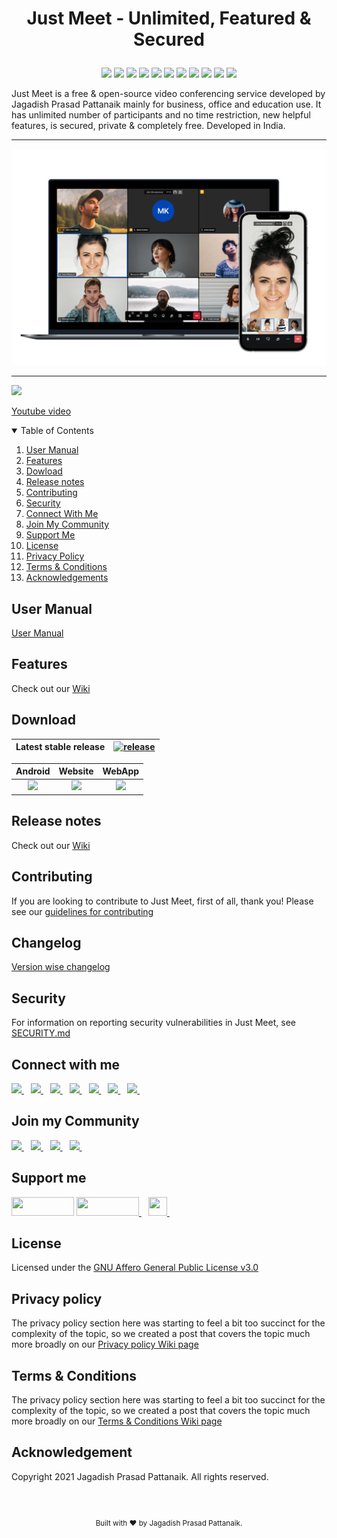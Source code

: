 # <p align="center"> Just Meet - Unlimited, Featured & Secured </p>

<div align="center">
<img src="https://img.shields.io/github/forks/jagadish-pattanaik/just-meet-public"/>
<img src="https://img.shields.io/github/stars/jagadish-pattanaik/just-meet-public"/>
<a href="https://github.com/jagadish-pattanaik/just-meet-public/issues"><img src="https://img.shields.io/github/issues/jagadish-pattanaik/just-meet-public"/></a>
<a href="https://github.com/jagadish-pattanaik/just-meet-public/pulls"><img src="https://img.shields.io/github/issues-pr/jagadish-pattanaik/just-meet-public"/></a>
<a href="https://github.com/jagadish-pattanaik/just-meet-public/blob/main/LICENSE.md"><img src="https://img.shields.io/github/license/jagadish-pattanaik/just-meet-public"/></a>
<a href="https://github.com/jagadish-pattanaik/just-meet-public/blob/main/CONTRIBUTING.md"><img src="https://img.shields.io/github/contributors/jagadish-pattanaik/just-meet-public"/></a>
<img src="https://img.shields.io/github/sponsors/jagadish-pattanaik"/>
<img src="https://img.shields.io/github/languages/count/jagadish-pattanaik/just-meet-public"/>
<img src="https://img.shields.io/github/languages/top/jagadish-pattanaik/just-meet-public"/>
<img src="https://img.shields.io/tokei/lines/github/jagadish-pattanaik/just-meet-public"/>
<img src="https://img.shields.io/github/repo-size/jagadish-pattanaik/just-meet-public"/>
</div>

Just Meet is a free & open-source video conferencing service developed by Jagadish Prasad Pattanaik mainly for business, office and education use. It has unlimited number of participants and no time restriction, new helpful features, is secured, private & completely free. Developed in India.

<hr />

<p align="center">
<img src="https://raw.githubusercontent.com/jitsi/jitsi-meet/master/readme-img1.png" width="900" />
</p>

<hr />

<a href="https://www.youtube.com/watch?v=t2kjLdFzz00">
    <img width="30" src="https://www.vectorlogo.zone/logos/youtube/youtube-icon.svg" />
  </a>

[Youtube video](https://www.youtube.com/watch?v=t2kjLdFzz00)

<!-- TABLE OF CONTENTS -->
<details open="open">
  <summary>Table of Contents</summary>
  <ol>
    <li><a href="#user-manual">User Manual</a></li>
    <li>
      <a href="#features">Features</a>
    </li>
    <li>
      <a href="#download">Dowload</a>
    </li>
    <li><a href="#release-notes">Release notes</a></li>
    <li><a href="#contributing">Contributing</a></li>
    <li><a href="#security">Security</a></li>
    <li><a href="#connect-with-me">Connect With Me</a></li>
    <li><a href="#join-my-community">Join My Community</a></li>
    <li><a href="#support-me">Support Me</a></li>
    <li><a href="#license">License</a></li>
    <li><a href="#privacy-policy">Privacy Policy</a></li>
    <li><a href="#terms--conditions">Terms & Conditions</a></li>
    <li><a href="#acknowledgement">Acknowledgements</a></li>
  </ol>
</details>

## User Manual
[User Manual](https://drive.google.com/file/d/1GUZwFmiXCHPjKZv8zuGacAAscBwL4k46/view)

## Features
Check out our [Wiki](https://github.com/jagadish-pattanaik/just-meet-public/wiki#features)

## Download

| Latest stable release | [![release](https://img.shields.io/badge/release-latest-green.svg)](https://github.com/jagadish-pattanaik/just-meet-public/releases/latest) |
|---|---|

| Android | Website | WebApp |
|:-:|:-:|:-:|
| [<img src="https://www.vectorlogo.zone/logos/google_play/google_play-icon.svg" height="50">](https://play.google.com/store/apps/details?id=com.jaguweb.jagu_meet) | [<img src="https://www.freepnglogos.com/uploads/logo-website-png/logo-website-website-logo-png-transparent-background-background-15.png" height="50">](https://jmeet-8e163.web.app/) | [<img src="https://play-lh.googleusercontent.com/VFVihIkFupMor-du4jnGdO8BNJbUNm7FW7GojWo6_xo-Nw-byLYdWWQofqemg5cf8Yg=s180-rw" height="50">](https://jmeet-8e163.web.app/) |

## Release notes
Check out our [Wiki](https://github.com/jagadish-pattanaik/just-meet-public/wiki/Release-notes)

## Contributing
If you are looking to contribute to Just Meet, first of all, thank you! Please
see our [guidelines for contributing](./CONTRIBUTING.md)

## Changelog
[Version wise changelog](./CHANGELOG.md)

## Security
For information on reporting security vulnerabilities in Just Meet, see [SECURITY.md](./SECURITY.md)

## Connect with me
  <a href="https://github.com/jagadish-pattanaik">
    <img src="https://img.shields.io/github/followers/jagadish-pattanaik?label=Follow&style=social" />
  </a>&ensp;
  <a href="https://www.linkedin.com/in/jagadish-pattanaik/">
    <img width="30px" src="https://www.vectorlogo.zone/logos/linkedin/linkedin-icon.svg" />
  </a>&ensp;
  <a href="https://www.instagram.com/jagadish_pattanaik/">
    <img width="30px" src="https://www.vectorlogo.zone/logos/instagram/instagram-icon.svg" />
  </a>&ensp;
  <a href="https://stackoverflow.com/story/Jagadish">
    <img width="30px" src="https://www.vectorlogo.zone/logos/stackoverflow/stackoverflow-tile.svg" />
  </a>&ensp;
  <a href="https://www.facebook.com/justtechadmin/">
    <img width="30px" src="https://www.vectorlogo.zone/logos/facebook/facebook-tile.svg" />
   </a>&ensp;
   <a href="https://www.quora.com/profile/Jagadish-Prasad-Pattanaik-1">
    <img width="30px" src="https://www.vectorlogo.zone/logos/quora/quora-icon.svg" />
   </a>&ensp;
  <a href="https://mail.google.com/mail/u/jaguweb1234@gmail.com">
    <img width="30px" src="https://www.vectorlogo.zone/logos/gmail/gmail-tile.svg" />
   </a>&ensp;

## Join my Community
  <a href="https://discord.gg/kczPxGpAtq">
    <img src="https://img.shields.io/discord/855828233383051294?label=Join Community&logo=Discord&style=social" />
  </a>&ensp;
  <a href="https://www.youtube.com/channel/UCgdd03ctC4odnUCNlPBSdUg?sub_confirmation=1">
    <img src="https://img.shields.io/youtube/channel/subscribers/UCgdd03ctC4odnUCNlPBSdUg?label=Subscribe&style=social" />
  </a>&ensp;
  <a href="https://www.instagram.com/_just_technologies_/">
    <img width="30px" src="https://www.vectorlogo.zone/logos/instagram/instagram-icon.svg" />
  </a>&ensp;
  <a href="https://www.facebook.com/justtechteam">
    <img width="30px" src="https://www.vectorlogo.zone/logos/facebook/facebook-tile.svg" />
  </a>&ensp;

## Support me
<a href="https://github.com/sponsors/jagadish-pattanaik" title="Sponsor Me"><img src="https://raw.githubusercontent.com/natemoo-re/natemoo-re/master/assets/sponsor.svg?sanitize=true" width="100" height="30" aria-hidden="true"></a>
<a href="https://www.buymeacoffee.com/jagadish">
    <img width="100" height="30" src="https://cdn.buymeacoffee.com/buttons/v2/default-red.png" />
  </a>&ensp;
  <a href="https://www.patreon.com/justjagadish">
    <img width="30px" height="30" src="https://www.vectorlogo.zone/logos/patreon/patreon-icon.svg" />
  </a>&ensp;

## License
Licensed under the [GNU Affero General Public License v3.0](./LICENSE.md)

## Privacy policy

The privacy policy section here was starting to feel a bit too succinct for the complexity of the topic, so we created a post that covers the topic much more broadly on our [Privacy policy Wiki page](https://github.com/jagadish-pattanaik/just-meet-public/wiki/Privacy-policy)

## Terms & Conditions

The privacy policy section here was starting to feel a bit too succinct for the complexity of the topic, so we created a post that covers the topic much more broadly on our [Terms & Conditions Wiki page](https://github.com/jagadish-pattanaik/just-meet-public/wiki/Terms-&-Conditions)

## Acknowledgement
Copyright 2021 Jagadish Prasad Pattanaik. All rights reserved.

<br>
</br>

<footer>
<p align="center" style="font-size: smaller;">Built with ❤️ by Jagadish Prasad Pattanaik.
</p>
</footer>